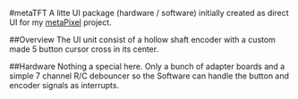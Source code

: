 #metaTFT
A litte UI package (hardware / software) initially created as direct UI for my [metaPixel](http://github.com/Spirou42/metaPixel) project.

##Overview
The UI unit consist of a hollow shaft encoder with a custom made 5 button cursor cross in its center.  

##Hardware
Nothing a special here. Only a bunch of adapter boards and a simple 7 channel R/C debouncer so the Software can handle the button and encoder signals as interrupts.

   